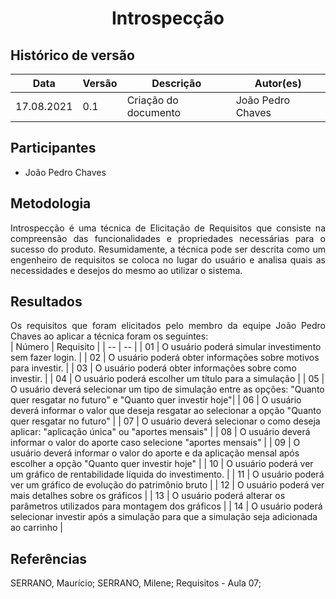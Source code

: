 # <center> Introspecção


## Histórico de versão<br>

|Data | Versão | Descrição | Autor(es)|
| -- | -- | -- | -- |
| 17.08.2021 | 0.1 | Criação do documento | João Pedro Chaves |

## Participantes

* João Pedro Chaves

## Metodologia
<div align="justify"> Introspecção é uma técnica de Elicitação de Requisitos que consiste na compreensão das funcionalidades e propriedades necessárias para o sucesso do produto. Resumidamente, a técnica pode ser descrita como um engenheiro de requisitos se coloca no lugar do usuário e analisa quais as necessidades e desejos do mesmo ao utilizar o sistema. 
</div>

## Resultados
<div align="justify"> Os requisitos que foram elicitados pelo membro da equipe João Pedro Chaves ao aplicar a técnica foram os seguintes:
</div>
| Número | Requisito |
| -- | -- |
| 01 | O usuário poderá simular investimento sem fazer login. |
| 02 | O usuário poderá obter informações sobre motivos para investir. |
| 03 | O usuário poderá obter informações sobre como investir. |
| 04 | O usuário poderá escolher um título para a simulação |
| 05 | O usuário deverá selecionar um tipo de simulação entre as opções: "Quanto quer resgatar no futuro" e "Quanto quer investir hoje"|
| 06 | O usuário deverá informar o valor que deseja resgatar ao selecionar a opção "Quanto quer resgatar no futuro" |
| 07 | O usuário deverá selecionar o como deseja aplicar: "aplicação única" ou "aportes mensais" |
| 08 | O usuário deverá informar o valor do aporte caso selecione "aportes mensais" |
| 09 | O usuário deverá informar o valor do aporte e da aplicação mensal após escolher a opção "Quanto quer investir hoje" |
| 10 | O usuário poderá ver um gráfico de rentabilidade líquida do investimento. |
| 11 | O usuário poderá ver um gráfico de evolução do patrimônio bruto |
| 12 | O usuário poderá ver mais detalhes sobre os gráficos |
| 13 | O usuário poderá alterar os parâmetros utilizados para montagem dos gráficos |
| 14 | O usuário poderá selecionar investir após a simulação para que a simulação seja adicionada ao carrinho |

## Referências
SERRANO, Maurício; SERRANO, Milene; Requisitos - Aula 07;